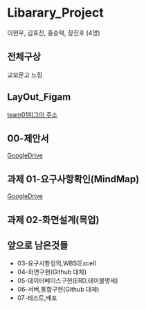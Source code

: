 # Libarary_Project
이현우, 김효진, 홍승택, 장진호 (4명)
## 전체구상
교보문고 느낌
## LayOut_Figam
[team01피그마 주소](https://www.figma.com/file/8AzVYah2NAvSDHoquxJ5NC/hello%5E_%5E?node-id=0%3A1)

## 00-제안서
[GoogleDrive](https://drive.google.com/drive/folders/11hELbQXO3Z5ktw52Vl8XsIdMeXaHS2mI)

## 과제 01-요구사항확인(MindMap)
[GoogleDrive](https://drive.google.com/drive/folders/11n4GH1AkTx8aP7Plmu-CUGU53xgQbtSp)
## 과제 02-화면설계(목업)

## 앞으로 남은것들
 - 03-요구사항정의,WBS(Excel)
 - 04-화면구현(Github 대체)
 - 05-데이터베이스구현(ERD,테이블명세)
 - 06-서버,통합구현(Github 대체)
 - 07-테스트,배포